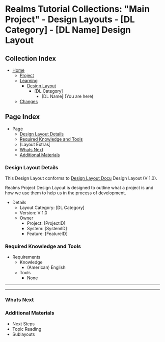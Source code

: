 [Page]:link

[Page Home]:link
[Page Project Home]:link
[Page Learn Home]:link
[Page Changes Home]:link
[Page DL Home]:https://github.com/Ancient-Majik-Tech/Learn.Tutorial.Collections/blob/main/Design%20Layout/DesignLayouts_Home.md

[Sec Details]:link
[Sec Knowledge]:link
[Sec Next]:link
[Sec Materials]:link


[DL Docu DL]:link

# Realms Tutorial Collections: "Main Project" - Design Layouts - [DL Category] - [DL Name] Design Layout

## Collection Index

- [Home][Page Home] 
	- [Project][Page Project Home]
	- [Learning][Page Learn Home]
		- [Design Layout][Page DL Home]
			- [DL Category]
				- [DL Name] (You are here)
	- [Changes][Page Changes Home]

## Page Index

- Page
	- [Design Layout Details][Sec Details]
	- [Required Knowledge and Tools][Sec Knowledge]
	- [Layout Extras]
	- [Whats Next][Sec Next]
	- [Additional Materials][Sec Materials]



### Design Layout Details

This Design Layout conforms to [Design Layout Docu][DL Docu DL] Design Layout (V 1.0).

Realms Project Design Layout is designed to outline what a project is and how we use them to help us in the process of development.

- Details
	- Layout Category: [DL Category]
	- Version: V 1.0
	- Owner
		- Project: [ProjectID]
		- System: [SystemID]
		- Feature: [FeatureID]

### Required Knowledge and Tools

- Requirements
	- Knowledge
		- (American) English
	- Tools
		- None

------------------------------













--------------------------------

### Whats Next

### Additional Materials

- Next Steps
- Topic Reading
- Sublayouts
